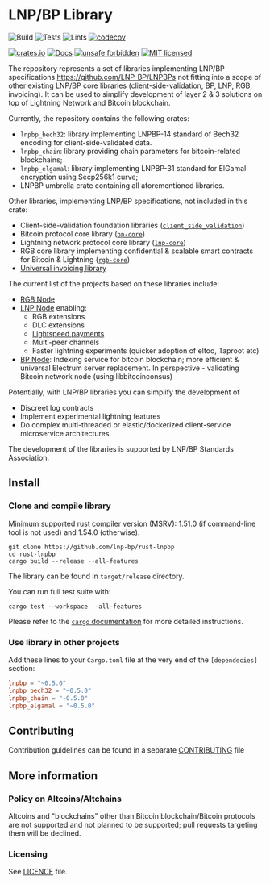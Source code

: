 # LNP/BP Library

![Build](https://github.com/LNP-BP/rust-lnpbp/workflows/Build/badge.svg)
![Tests](https://github.com/LNP-BP/rust-lnpbp/workflows/Tests/badge.svg)
![Lints](https://github.com/LNP-BP/rust-lnpbp/workflows/Lints/badge.svg)
[![codecov](https://codecov.io/gh/LNP-BP/rust-lnpbp/branch/master/graph/badge.svg)](https://codecov.io/gh/LNP-BP/rust-lnpbp)

[![crates.io](https://img.shields.io/crates/v/lnpbp)](https://crates.io/crates/lnpbp)
[![Docs](https://docs.rs/lnpbp/badge.svg)](https://docs.rs/lnpbp)
[![unsafe forbidden](https://img.shields.io/badge/unsafe-forbidden-success.svg)](https://github.com/rust-secure-code/safety-dance/)
[![MIT licensed](https://img.shields.io/badge/license-MIT-blue.svg)](./LICENSE)

The repository represents a set of libraries implementing LNP/BP specifications 
<https://github.com/LNP-BP/LNPBPs> not fitting into a scope of other existing 
LNP/BP core libraries (client-side-validation, BP, LNP, RGB, invoicing). It can 
be used to simplify development of layer 2 & 3 solutions on top of Lightning 
Network and Bitcoin blockchain.

Currently, the repository contains the following crates:
- `lnpbp_bech32`: library implementing LNPBP-14 standard of Bech32 encoding for
  client-side-validated data.
- `lnpbp_chain`: library providing chain parameters for bitcoin-related 
  blockchains;
- `lnpbp_elgamal`: library implementing LNPBP-31 standard for ElGamal encryption 
  using Secp256k1 curve;
- LNPBP umbrella crate containing all aforementioned libraries.

Other libraries, implementing LNP/BP specifications, not included in this crate:
- Client-side-validation foundation libraries
  ([`client_side_validation`](https://github.com/LNP-BP/client_side_validation))
- Bitcoin protocol core library 
  ([`bp-core`](https://github.com/LNP-BP/bp-core))
- Lightning network protocol core library
  ([`lnp-core`](https://github.com/LNP-BP/lnp-core))
- RGB core library implementing confidential & scalable smart contracts for 
  Bitcoin & Lightning ([`rgb-core`](https://github.com/rgb-org/rgb-core))
- [Universal invoicing library](https://github.com/LNP-BP/invoices)

The current list of the projects based on these libraries include:
* [RGB Node](https://github.com/rgb-org/rgb-node)
* [LNP Node](https://github.com/LNP-BP/lnp-node) enabling:
  - RGB extensions
  - DLC extensions
  - [Lightspeed payments](https://github.com/LNP-BP/LNPBPs/issues/24)
  - Multi-peer channels
  - Faster lightning experiments (quicker adoption of eltoo, Taproot etc)
* [BP Node](https://github.com/LNP-BP/bp-node): Indexing service for bitcoin 
  blockchain; more efficient & universal Electrum server replacement. In 
  perspective - validating Bitcoin network node (using libbitcoinconsus)

Potentially, with LNP/BP libraries you can simplify the development of
* Discreet log contracts
* Implement experimental lightning features
* Do complex multi-threaded or elastic/dockerized client-service microservice 
  architectures

The development of the libraries is supported by LNP/BP Standards Association.

## Install

### Clone and compile library

Minimum supported rust compiler version (MSRV): 1.51.0 (if command-line tool is not used) and 1.54.0 (otherwise).

```shell script
git clone https://github.com/lnp-bp/rust-lnpbp
cd rust-lnpbp
cargo build --release --all-features
```

The library can be found in `target/release` directory.

You can run full test suite with:

```shell
cargo test --workspace --all-features
```

Please refer to the [`cargo` documentation](https://doc.rust-lang.org/stable/cargo/) 
for more detailed instructions. 

### Use library in other projects

Add these lines to your `Cargo.toml` file at the very end of the `[dependecies]`
section:

```toml
lnpbp = "~0.5.0"
lnpbp_bech32 = "~0.5.0"
lnpbp_chain = "~0.5.0"
lnpbp_elgamal = "~0.5.0"
```


## Contributing

Contribution guidelines can be found in a separate 
[CONTRIBUTING](CONTRIBUTING.md) file


## More information

### Policy on Altcoins/Altchains

Altcoins and "blockchains" other than Bitcoin blockchain/Bitcoin protocols are 
not supported and not planned to be supported; pull requests targeting them will 
be declined.

### Licensing

See [LICENCE](./LICENSE) file.

